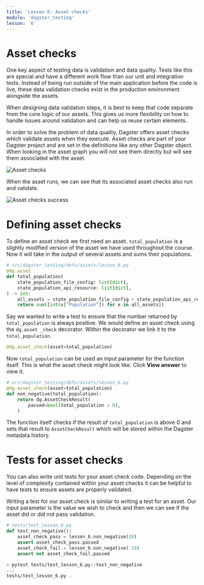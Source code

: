 ```yaml
---
title: 'Lesson 6: Asset checks'
module: 'dagster_testing'
lesson: '6'
---
```


# Asset checks

One key aspect of testing data is validation and data quality. Tests like this are special and have a different work flow than our unit and integration tests. Instead of being run outside of the main application before the code is live, these data validation checks exist in the production environment alongside the assets.

When designing data validation steps, it is best to keep that code separate from the core logic of our assets. This gives us more flexibility on how to handle issues around validation and can help us reuse certain elements.

In order to solve the problem of data quality, Dagster offers asset checks which validate assets when they execute. Asset checks are part of your Dagster project and are set in the definitions like any other Dagster object. When looking in the asset graph you will not see them directly but will see them associated with the asset.

![Asset checks](/images/dagster-testing/lesson-6/asset-check.png)

When the asset runs, we can see that its associated asset checks also run and validate.

![Asset checks success](/images/dagster-testing/lesson-6/asset-check-success.png)

# Defining asset checks

To define an asset check we first need an asset. `total_population` is a slightly modified version of the asset we have used throughout the course. Now it will take in the output of several assets and sums their populations.

```python
# src/dagster_testing/defs/assets/lesson_6.py
@dg.asset
def total_population(
    state_population_file_config: list[dict],
    state_population_api_resource: list[dict],
) -> int:
    all_assets = state_population_file_config + state_population_api_resource
    return sum([int(x["Population"]) for x in all_assets])
```

Say we wanted to write a test to ensure that the number returned by `total_population` is always positive. We would define an asset check using the `dg.asset _check` decorator. Within the decorator we link it to the `total_population`.

```python
@dg.asset_check(asset=total_population)
```

Now `total_population` can be used an input parameter for the function itself. This is what the asset check might look like. Click **View answer** to view it.

```python {% obfuscated="true" %}
# src/dagster_testing/defs/assets/lesson_6.py
@dg.asset_check(asset=total_population)
def non_negative(total_population):
    return dg.AssetCheckResult(
        passed=bool(total_population > 0),
    )
```

The function itself checks if the result of `total_population` is above 0 and sets that result to `AssetCheckResult` which will be stored within the Dagster metadata history.

# Tests for asset checks

You can also write unit tests for your asset check code. Depending on the level of complexity contained within your asset checks it can be helpful to have tests to ensure assets are properly validated.

Writing a test for our asset check is similar to writing a test for an asset. Our input parameter is the value we wish to check and then we can see if the asset did or did not pass validation.

```python
# tests/test_lesson_6.py
def test_non_negative():
    asset_check_pass = lesson_6.non_negative(10)
    assert asset_check_pass.passed
    asset_check_fail = lesson_6.non_negative(-10)
    assert not asset_check_fail.passed
```

```bash
> pytest tests/test_lesson_6.py::test_non_negative
...
tests/test_lesson_6.py .                                                          [100%]
```
